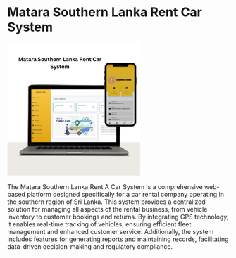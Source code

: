 # Matara Southern Lanka Rent Car System

<img src="https://github.com/AshanIndrajith/Matara-Southern-Lanka-Rent-Car-System/blob/main/rent%20car%20system/webSite/UI/RentCar%20(2).png" width="60%">

The Matara Southern Lanka Rent A Car System is a comprehensive web-based platform designed specifically for a car rental company operating in the southern region of Sri Lanka. This system provides a centralized solution for managing all aspects of the rental business, from vehicle inventory to customer bookings and returns. By integrating GPS technology, it enables real-time tracking of vehicles, ensuring efficient fleet management and enhanced customer service. Additionally, the system includes features for generating reports and maintaining records, facilitating data-driven decision-making and regulatory compliance.

